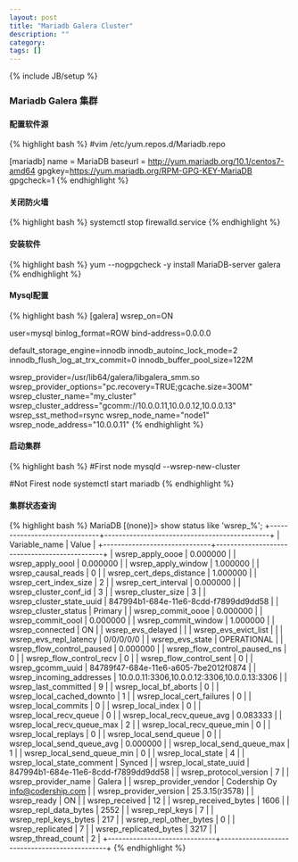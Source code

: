 ```yaml
---
layout: post
title: "Mariadb Galera Cluster"
description: ""
category: 
tags: []
---
```

{% include JB/setup %}

### Mariadb Galera 集群

#### 配置软件源
{% highlight bash %}
#vim /etc/yum.repos.d/Mariadb.repo

[mariadb]
name = MariaDB
baseurl = http://yum.mariadb.org/10.1/centos7-amd64
gpgkey=https://yum.mariadb.org/RPM-GPG-KEY-MariaDB
gpgcheck=1
{% endhighlight %}

#### 关闭防火墙
{% highlight bash %}
systemctl stop firewalld.service
{% endhighlight %}

#### 安装软件
{% highlight bash %}
yum --nogpgcheck -y install MariaDB-server galera
{% endhighlight %}

#### Mysql配置
{% highlight bash %}
[galera]
wsrep_on=ON

user=mysql
binlog_format=ROW
bind-address=0.0.0.0

default_storage_engine=innodb
innodb_autoinc_lock_mode=2
innodb_flush_log_at_trx_commit=0
innodb_buffer_pool_size=122M

wsrep_provider=/usr/lib64/galera/libgalera_smm.so
wsrep_provider_options="pc.recovery=TRUE;gcache.size=300M"
wsrep_cluster_name="my_cluster"
wsrep_cluster_address="gcomm://10.0.0.11,10.0.0.12,10.0.0.13"
wsrep_sst_method=rsync
wsrep_node_name="node1"
wsrep_node_address="10.0.0.11"
{% endhighlight %}

#### 启动集群
{% highlight bash %}
#First node
mysqld --wsrep-new-cluster

#Not Firest node
systemctl start mariadb
{% endhighlight %}

#### 集群状态查询
{% highlight bash %}
MariaDB [(none)]> show status like 'wsrep_%';
+------------------------------+----------------------------------------------+
| Variable_name                | Value                                        |
+------------------------------+----------------------------------------------+
| wsrep_apply_oooe             | 0.000000                                     |
| wsrep_apply_oool             | 0.000000                                     |
| wsrep_apply_window           | 1.000000                                     |
| wsrep_causal_reads           | 0                                            |
| wsrep_cert_deps_distance     | 1.000000                                     |
| wsrep_cert_index_size        | 2                                            |
| wsrep_cert_interval          | 0.000000                                     |
| wsrep_cluster_conf_id        | 3                                            |
| wsrep_cluster_size           | 3                                            |
| wsrep_cluster_state_uuid     | 847994b1-684e-11e6-8cdd-f7899dd9dd58         |
| wsrep_cluster_status         | Primary                                      |
| wsrep_commit_oooe            | 0.000000                                     |
| wsrep_commit_oool            | 0.000000                                     |
| wsrep_commit_window          | 1.000000                                     |
| wsrep_connected              | ON                                           |
| wsrep_evs_delayed            |                                              |
| wsrep_evs_evict_list         |                                              |
| wsrep_evs_repl_latency       | 0/0/0/0/0                                    |
| wsrep_evs_state              | OPERATIONAL                                  |
| wsrep_flow_control_paused    | 0.000000                                     |
| wsrep_flow_control_paused_ns | 0                                            |
| wsrep_flow_control_recv      | 0                                            |
| wsrep_flow_control_sent      | 0                                            |
| wsrep_gcomm_uuid             | 84789f47-684e-11e6-a605-7be2012f0874         |
| wsrep_incoming_addresses     | 10.0.0.11:3306,10.0.0.12:3306,10.0.0.13:3306 |
| wsrep_last_committed         | 9                                            |
| wsrep_local_bf_aborts        | 0                                            |
| wsrep_local_cached_downto    | 1                                            |
| wsrep_local_cert_failures    | 0                                            |
| wsrep_local_commits          | 0                                            |
| wsrep_local_index            | 0                                            |
| wsrep_local_recv_queue       | 0                                            |
| wsrep_local_recv_queue_avg   | 0.083333                                     |
| wsrep_local_recv_queue_max   | 2                                            |
| wsrep_local_recv_queue_min   | 0                                            |
| wsrep_local_replays          | 0                                            |
| wsrep_local_send_queue       | 0                                            |
| wsrep_local_send_queue_avg   | 0.000000                                     |
| wsrep_local_send_queue_max   | 1                                            |
| wsrep_local_send_queue_min   | 0                                            |
| wsrep_local_state            | 4                                            |
| wsrep_local_state_comment    | Synced                                       |
| wsrep_local_state_uuid       | 847994b1-684e-11e6-8cdd-f7899dd9dd58         |
| wsrep_protocol_version       | 7                                            |
| wsrep_provider_name          | Galera                                       |
| wsrep_provider_vendor        | Codership Oy <info@codership.com>            |
| wsrep_provider_version       | 25.3.15(r3578)                               |
| wsrep_ready                  | ON                                           |
| wsrep_received               | 12                                           |
| wsrep_received_bytes         | 1606                                         |
| wsrep_repl_data_bytes        | 2552                                         |
| wsrep_repl_keys              | 7                                            |
| wsrep_repl_keys_bytes        | 217                                          |
| wsrep_repl_other_bytes       | 0                                            |
| wsrep_replicated             | 7                                            |
| wsrep_replicated_bytes       | 3217                                         |
| wsrep_thread_count           | 2                                            |
+------------------------------+----------------------------------------------+
{% endhighlight %}

